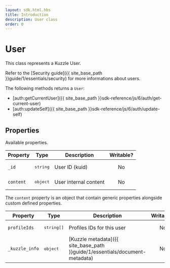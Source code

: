 ```yaml
---
layout: sdk.html.hbs
title: Introduction
description: User class
order: 0
---
```


# User

This class represents a Kuzzle User.  

Refer to the [Security guide]({{ site_base_path }}guide/1/essentials/security) for more informations about users.

The following methods returns a `User`:
 - [auth:getCurrentUser]({{ site_base_path }}sdk-reference/js/6/auth/get-current-user)
 - [auth:updateSelf]({{ site_base_path }}sdk-reference/js/6/auth/update-self)

## Properties

Available properties.

| Property | Type | Description | Writable? |
|--- |--- |--- | :-------: |
| `_id` | <pre>string</pre> | User ID (kuid) |    No     |
| `content` | <pre>object</pre> | User internal content |    No     |

The `content` property is an object that contain generic properties alongside custom defined properties.

| Property | Type | Description | Writable? |
|--- |--- |--- | :-------: |
| `profileIds` | <pre>string[]</pre> | Profiles IDs for this user |    No     |
| `_kuzzle_info` | <pre>object</pre> | [Kuzzle metadata]({{ site_base_path }}guide/1/essentials/document-metadata) |    No     |
